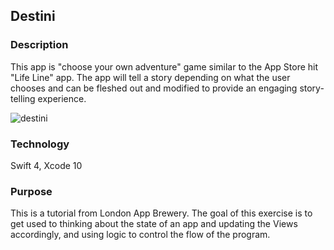 ##  Destini

### Description

This app is "choose your own adventure" game similar to the App Store hit "Life Line" app. The app will tell a story depending on what the user chooses and can be fleshed out and modified to provide an engaging story-telling experience.

![destini](https://user-images.githubusercontent.com/44620966/54074346-f5cd3d80-4256-11e9-936c-ce9295750e50.png)

### Technology

Swift 4, Xcode 10

### Purpose

This is a tutorial from London App Brewery. The goal of this exercise is to get used to thinking about the state of an app and updating the Views accordingly, and using logic to control the flow of the program.

